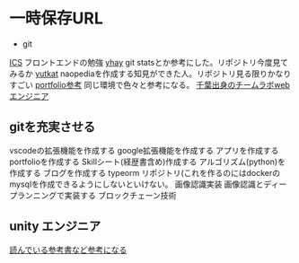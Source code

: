 # 一時保存URL

- git

[ICS](https://github.com/ics-creative) フロントエンドの勉強
[yhay](https://github.com/yhay81?tab=overview&from=2021-08-01&to=2021-08-28) git statsとか参考にした。リポジトリ今度見てみるか
[yutkat](https://github.com/yutkat/katapedia) naopediaを作成する知見ができた人。リポジトリ見る限りかなりすごい
[portfolio参考](https://github.com/mya-ake/portfolio) 同じ環境で色々と参考になる。
[千葉出身のチームラボwebエンジニア](https://github.com/lollipop-onl)

## gitを充実させる

vscodeの拡張機能を作成する
google拡張機能を作成する
アプリを作成する
portfolioを作成する
Skillシート(経歴書含め)作成する
アルゴリズム(python)を作成する
ブログを作成する
typeorm リポジトリ(これを作るのにはdockerのmysqlを作成できるようにしないといけない。
画像認識実装 画像認識とディープランニングで実装する
ブロックチェーン技術

## unity エンジニア

[読んでいる参考書など参考になる](https://r-ngtm.hatenablog.com/entry/2020/12/31/233335)

